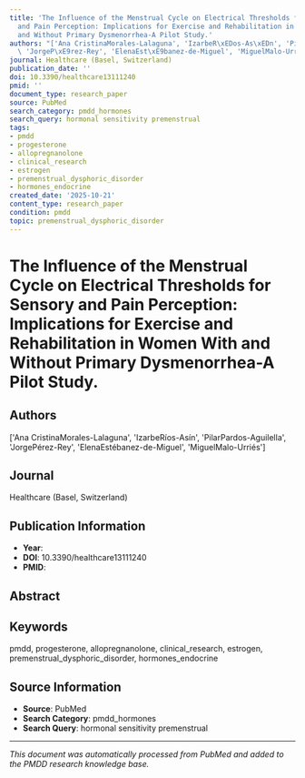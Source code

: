 ```yaml
---
title: 'The Influence of the Menstrual Cycle on Electrical Thresholds for Sensory
  and Pain Perception: Implications for Exercise and Rehabilitation in Women With
  and Without Primary Dysmenorrhea-A Pilot Study.'
authors: "['Ana CristinaMorales-Lalaguna', 'IzarbeR\xEDos-As\xEDn', 'PilarPardos-Aguilella',\
  \ 'JorgeP\xE9rez-Rey', 'ElenaEst\xE9banez-de-Miguel', 'MiguelMalo-Urri\xE9s']"
journal: Healthcare (Basel, Switzerland)
publication_date: ''
doi: 10.3390/healthcare13111240
pmid: ''
document_type: research_paper
source: PubMed
search_category: pmdd_hormones
search_query: hormonal sensitivity premenstrual
tags:
- pmdd
- progesterone
- allopregnanolone
- clinical_research
- estrogen
- premenstrual_dysphoric_disorder
- hormones_endocrine
created_date: '2025-10-21'
content_type: research_paper
condition: pmdd
topic: premenstrual_dysphoric_disorder
---
```


# The Influence of the Menstrual Cycle on Electrical Thresholds for Sensory and Pain Perception: Implications for Exercise and Rehabilitation in Women With and Without Primary Dysmenorrhea-A Pilot Study.

## Authors
['Ana CristinaMorales-Lalaguna', 'IzarbeRíos-Asín', 'PilarPardos-Aguilella', 'JorgePérez-Rey', 'ElenaEstébanez-de-Miguel', 'MiguelMalo-Urriés']

## Journal
Healthcare (Basel, Switzerland)

## Publication Information
- **Year**: 
- **DOI**: 10.3390/healthcare13111240
- **PMID**: 

## Abstract


## Keywords
pmdd, progesterone, allopregnanolone, clinical_research, estrogen, premenstrual_dysphoric_disorder, hormones_endocrine

## Source Information
- **Source**: PubMed
- **Search Category**: pmdd_hormones
- **Search Query**: hormonal sensitivity premenstrual

---
*This document was automatically processed from PubMed and added to the PMDD research knowledge base.*
